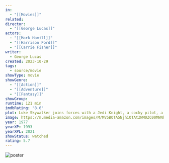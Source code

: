 ```yaml
---
in:
  - "[[Movies]]"
related: 
director:
  - "[[George Lucas]]"
actors:
  - "[[Mark Hamill]]"
  - "[[Harrison Ford]]"
  - "[[Carrie Fisher]]"
writer:
  - George Lucas
created: 2023-10-29
tags:
  - source/movie
showType: movie
showGenre:
  - "[[Action]]"
  - "[[Adventure]]"
  - "[[Fantasy]]"
showGroup: 
runtime: 121 min
imdbRating: "8.6"
plot: Luke Skywalker joins forces with a Jedi Knight, a cocky pilot, a Wookiee and two droids to save the galaxy from the Empire's world-destroying battle station, while also attempting to rescue Princess Leia from the mysterious Darth ...
image: https://m.media-amazon.com/images/M/MV5BOTA5NjhiOTAtZWM0ZC00MWNhLThiMzEtZDFkOTk2OTU1ZDJkXkEyXkFqcGdeQXVyMTA4NDI1NTQx._V1_SX300.jpg
year: 1977
yearXP: 1993
yearXPL: 2021
showStatus: watched
rating: 5.7
---
```

![poster](https://m.media-amazon.com/images/M/MV5BOTA5NjhiOTAtZWM0ZC00MWNhLThiMzEtZDFkOTk2OTU1ZDJkXkEyXkFqcGdeQXVyMTA4NDI1NTQx._V1_SX300.jpg)

